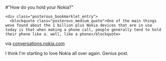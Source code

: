 #"How do you hold your Nokia?"


    <div class="posterous_bookmarklet_entry">
      <blockquote class="posterous_medium_quote">One of the main things weve found about the 1 billion plus Nokia devices that are in use today is that when making a phone call, people generally tend to hold their phone like a. well, like a phone</blockquote>

<div class="posterous_quote_citation">via <a href="http://conversations.nokia.com/2010/06/28/how-do-you-hold-your-nokia/?utm_source=feedburner&amp;utm_medium=feed&amp;utm_campaign=Feed%3A+NokiaConversations-Posts+%28Nokia+Conversations+-+Posts%29">conversations.nokia.com</a></div>
    <p>I think I'm starting to love Nokia all over again. Genius post.</p></div>
  